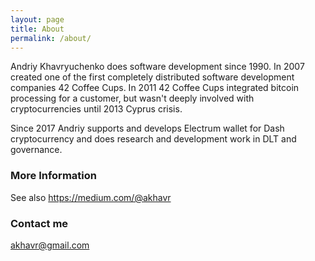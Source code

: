 ```yaml
---
layout: page
title: About
permalink: /about/
---
```


Andriy Khavryuchenko does software development since 1990.  In 2007
created one of the first completely distributed software development
companies 42 Coffee Cups.  In 2011 42 Coffee Cups integrated bitcoin
processing for a customer, but wasn't deeply involved with
cryptocurrencies until 2013 Cyprus crisis.

Since 2017 Andriy supports and develops Electrum wallet for Dash
cryptocurrency and does research and development work in DLT and
governance.

### More Information

See also https://medium.com/@akhavr

### Contact me

[akhavr@gmail.com](mailto:akhavr@gmail.com)
